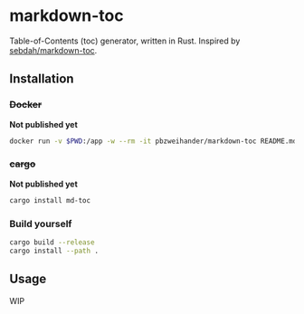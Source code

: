 # markdown-toc

Table-of-Contents (toc) generator, written in Rust. Inspired by [sebdah/markdown-toc](https://github.com/sebdah/markdown-toc).

## Installation

### ~~Docker~~

__Not published yet__

```bash
docker run -v $PWD:/app -w --rm -it pbzweihander/markdown-toc README.md
```

### ~~cargo~~

__Not published yet__

```bash
cargo install md-toc
```

### Build yourself

```bash
cargo build --release
cargo install --path .
```

## Usage

WIP
